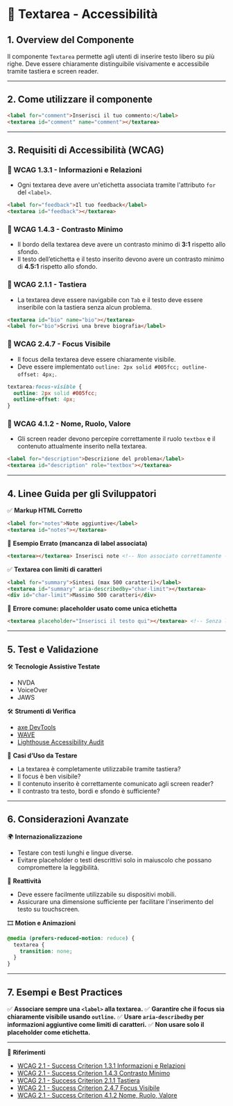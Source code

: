 # 📌 Textarea - Accessibilità

## 1. Overview del Componente
Il componente `Textarea` permette agli utenti di inserire testo libero su più righe. Deve essere chiaramente distinguibile visivamente e accessibile tramite tastiera e screen reader.

---
## 2. Come utilizzare il componente

```html
<label for="comment">Inserisci il tuo commento:</label>
<textarea id="comment" name="comment"></textarea>
```

---
## 3. Requisiti di Accessibilità (WCAG)

### 🔹 WCAG 1.3.1 - Informazioni e Relazioni
- Ogni textarea deve avere un'etichetta associata tramite l'attributo `for` del `<label>`.

```html
<label for="feedback">Il tuo feedback</label>
<textarea id="feedback"></textarea>
```

### 🔹 WCAG 1.4.3 - Contrasto Minimo
- Il bordo della textarea deve avere un contrasto minimo di **3:1** rispetto allo sfondo.
- Il testo dell’etichetta e il testo inserito devono avere un contrasto minimo di **4.5:1** rispetto allo sfondo.

### 🔹 WCAG 2.1.1 - Tastiera
- La textarea deve essere navigabile con `Tab` e il testo deve essere inseribile con la tastiera senza alcun problema.

```html
<textarea id="bio" name="bio"></textarea>
<label for="bio">Scrivi una breve biografia</label>
```

### 🔹 WCAG 2.4.7 - Focus Visibile
- Il focus della textarea deve essere chiaramente visibile.
- Deve essere implementato `outline: 2px solid #005fcc; outline-offset: 4px;`.

```css
textarea:focus-visible {
  outline: 2px solid #005fcc;
  outline-offset: 4px;
}
```

### 🔹 WCAG 4.1.2 - Nome, Ruolo, Valore
- Gli screen reader devono percepire correttamente il ruolo `textbox` e il contenuto attualmente inserito nella textarea.

```html
<label for="description">Descrizione del problema</label>
<textarea id="description" role="textbox"></textarea>
```

---

## 4. Linee Guida per gli Sviluppatori

✅ **Markup HTML Corretto**
```html
<label for="notes">Note aggiuntive</label>
<textarea id="notes"></textarea>
```

🚫 **Esempio Errato (mancanza di label associata)**
```html
<textarea></textarea> Inserisci note <!-- Non associato correttamente -->
```

✅ **Textarea con limiti di caratteri**
```html
<label for="summary">Sintesi (max 500 caratteri)</label>
<textarea id="summary" aria-describedby="char-limit"></textarea>
<div id="char-limit">Massimo 500 caratteri</div>
```

🚫 **Errore comune: placeholder usato come unica etichetta**
```html
<textarea placeholder="Inserisci il testo qui"></textarea> <!-- Senza label associata -->
```

---

## 5. Test e Validazione

🛠 **Tecnologie Assistive Testate**
- NVDA
- VoiceOver
- JAWS

🛠 **Strumenti di Verifica**
- [axe DevTools](https://www.deque.com/axe/)
- [WAVE](https://wave.webaim.org/)
- [Lighthouse Accessibility Audit](https://developers.google.com/web/tools/lighthouse/)

🎯 **Casi d’Uso da Testare**
- La textarea è completamente utilizzabile tramite tastiera?
- Il focus è ben visibile?
- Il contenuto inserito è correttamente comunicato agli screen reader?
- Il contrasto tra testo, bordi e sfondo è sufficiente?

---

## 6. Considerazioni Avanzate

🌍 **Internazionalizzazione**
- Testare con testi lunghi e lingue diverse.
- Evitare placeholder o testi descrittivi solo in maiuscolo che possano compromettere la leggibilità.

📱 **Reattività**
- Deve essere facilmente utilizzabile su dispositivi mobili.
- Assicurare una dimensione sufficiente per facilitare l'inserimento del testo su touchscreen.

🎞 **Motion e Animazioni**
```css
@media (prefers-reduced-motion: reduce) {
  textarea {
    transition: none;
  }
}
```

---

## 7. Esempi e Best Practices
✅ **Associare sempre una `<label>` alla textarea.**
✅ **Garantire che il focus sia chiaramente visibile usando `outline`.**
✅ **Usare `aria-describedby` per informazioni aggiuntive come limiti di caratteri.**
✅ **Non usare solo il placeholder come etichetta.**

---

📌 **Riferimenti**
- [WCAG 2.1 - Success Criterion 1.3.1 Informazioni e Relazioni](https://www.w3.org/TR/WCAG21/#info-and-relationships)
- [WCAG 2.1 - Success Criterion 1.4.3 Contrasto Minimo](https://www.w3.org/TR/WCAG21/#contrast-minimum)
- [WCAG 2.1 - Success Criterion 2.1.1 Tastiera](https://www.w3.org/TR/WCAG21/#keyboard)
- [WCAG 2.1 - Success Criterion 2.4.7 Focus Visibile](https://www.w3.org/TR/WCAG21/#focus-visible)
- [WCAG 2.1 - Success Criterion 4.1.2 Nome, Ruolo, Valore](https://www.w3.org/TR/WCAG21/#name-role-value)

